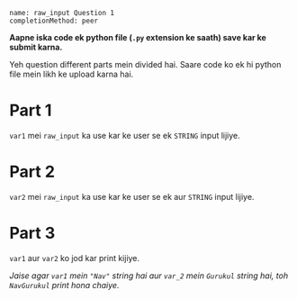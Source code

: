 ```ngMeta
name: raw_input Question 1
completionMethod: peer
```
**Aapne iska code ek python file (`.py` extension ke saath) save kar ke submit karna.**

Yeh question different parts mein divided hai. Saare code ko ek hi python file mein likh ke upload karna hai.

# Part 1

`var1` mei `raw_input` ka use kar ke user se ek `STRING` input lijiye.


# Part 2
`var2` mei `raw_input` ka use kar ke user se ek aur `STRING` input lijiye.



# Part 3
`var1` aur `var2` ko jod kar print kijiye. 

*Jaise agar `var1` mein `"Nav"` string hai aur `var_2` mein `Gurukul` string hai, toh `NavGurukul` print hona chaiye.*